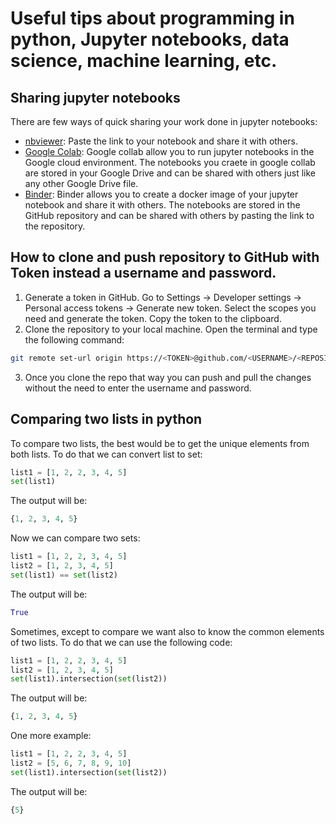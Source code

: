 # Useful tips about programming in python, Jupyter notebooks, data science, machine learning, etc.

## Sharing jupyter notebooks
There are few ways of quick sharing your work done in jupyter notebooks:
- [nbviewer](https://nbviewer.jupyter.org/): Paste the link to your notebook and share it with others.
- [Google Colab](https://colab.research.google.com/): Google collab allow you to run jupyter notebooks in the Google cloud environment. The notebooks you craete in google collab are stored in your Google Drive and can be shared with others just like any other Google Drive file.
- [Binder](https://mybinder.org/): Binder allows you to create a docker image of your jupyter notebook and share it with others. The notebooks are stored in the GitHub repository and can be shared with others by pasting the link to the repository.

## How to clone and push repository to GitHub with Token instead a username and password.

1. Generate a token in GitHub. Go to Settings -> Developer settings -> Personal access tokens -> Generate new token. Select the scopes you need and generate the token. Copy the token to the clipboard.
2. Clone the repository to your local machine. Open the terminal and type the following command:
```bash
git remote set-url origin https://<TOKEN>@github.com/<USERNAME>/<REPOSITORY>.git
```
3. Once you clone the repo that way you can push and pull the changes without the need to enter the username and password.

## Comparing two lists in python
To compare two lists, the best would be to get the unique elements from both lists. To do that we can convert list to set:
```python
list1 = [1, 2, 2, 3, 4, 5]
set(list1)
```
The output will be:
```python
{1, 2, 3, 4, 5}
```
Now we can compare two sets:
```python
list1 = [1, 2, 2, 3, 4, 5]
list2 = [1, 2, 3, 4, 5]
set(list1) == set(list2)
```
The output will be:
```python
True
```
Sometimes, except to compare we want also to know the common elements of two lists. To do that we can use the following code:
```python
list1 = [1, 2, 2, 3, 4, 5]
list2 = [1, 2, 3, 4, 5]
set(list1).intersection(set(list2))
```
The output will be:
```python
{1, 2, 3, 4, 5}
```
One more example:
```python
list1 = [1, 2, 2, 3, 4, 5]
list2 = [5, 6, 7, 8, 9, 10]
set(list1).intersection(set(list2))
```
The output will be:
```python
{5}
```
